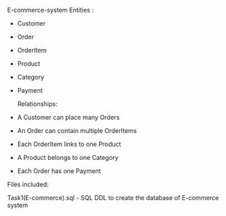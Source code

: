 E-commerce-system
Entities :

- Customer
- Order
- OrderItem
- Product
- Category
- Payment
  
  Relationships:
- A Customer can place many Orders
- An Order can contain multiple OrderItems
- Each OrderItem links to one Product
- A Product belongs to one Category
- Each Order has one Payment
  
Files included:

 Task1(E-commerce).sql - SQL DDL to create the database of E-commerce system
